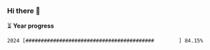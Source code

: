 ### Hi there :wave:

:hourglass_flowing_sand: **Year progress**

```txt
2024 [##########################################        ] 84.15%
```
